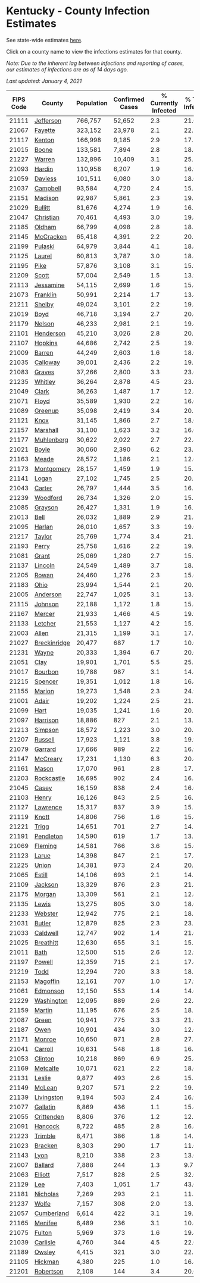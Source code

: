 # Kentucky - County Infection Estimates

See state-wide estimates [here](/infections/us-ky).

Click on a county name to view the infections estimates for that county.

*Note: Due to the inherent lag between infections and reporting of cases, our estimates of infections are as of 14 days ago.*

*Last updated: January 4, 2021*

|   FIPS Code |                       County |   Population |   Confirmed Cases |   % Currently Infected |   % Total Infected |
|-------------|------------------------------|--------------|-------------------|------------------------|--------------------|
|       21111 |       [Jefferson](jefferson) |      766,757 |            52,652 |                    2.3 |               21.6 |
|       21067 |           [Fayette](fayette) |      323,152 |            23,978 |                    2.1 |               22.7 |
|       21117 |             [Kenton](kenton) |      166,998 |             9,185 |                    2.9 |               17.2 |
|       21015 |               [Boone](boone) |      133,581 |             7,894 |                    2.8 |               18.3 |
|       21227 |             [Warren](warren) |      132,896 |            10,409 |                    3.1 |               25.2 |
|       21093 |             [Hardin](hardin) |      110,958 |             6,207 |                    1.9 |               16.9 |
|       21059 |           [Daviess](daviess) |      101,511 |             6,080 |                    3.0 |               18.6 |
|       21037 |         [Campbell](campbell) |       93,584 |             4,720 |                    2.4 |               15.5 |
|       21151 |           [Madison](madison) |       92,987 |             5,861 |                    2.3 |               19.5 |
|       21029 |           [Bullitt](bullitt) |       81,676 |             4,274 |                    1.9 |               16.1 |
|       21047 |       [Christian](christian) |       70,461 |             4,493 |                    3.0 |               19.4 |
|       21185 |             [Oldham](oldham) |       66,799 |             4,098 |                    2.8 |               18.2 |
|       21145 |       [McCracken](mccracken) |       65,418 |             4,391 |                    2.2 |               20.7 |
|       21199 |           [Pulaski](pulaski) |       64,979 |             3,844 |                    4.1 |               18.4 |
|       21125 |             [Laurel](laurel) |       60,813 |             3,787 |                    3.0 |               18.8 |
|       21195 |                 [Pike](pike) |       57,876 |             3,108 |                    3.1 |               15.9 |
|       21209 |               [Scott](scott) |       57,004 |             2,549 |                    1.5 |               13.9 |
|       21113 |       [Jessamine](jessamine) |       54,115 |             2,699 |                    1.6 |               15.4 |
|       21073 |         [Franklin](franklin) |       50,991 |             2,214 |                    1.7 |               13.4 |
|       21211 |             [Shelby](shelby) |       49,024 |             3,101 |                    2.2 |               19.8 |
|       21019 |                 [Boyd](boyd) |       46,718 |             3,194 |                    2.7 |               20.4 |
|       21179 |             [Nelson](nelson) |       46,233 |             2,981 |                    2.1 |               19.4 |
|       21101 |       [Henderson](henderson) |       45,210 |             3,026 |                    2.8 |               20.7 |
|       21107 |           [Hopkins](hopkins) |       44,686 |             2,742 |                    2.5 |               19.9 |
|       21009 |             [Barren](barren) |       44,249 |             2,603 |                    1.6 |               18.0 |
|       21035 |         [Calloway](calloway) |       39,001 |             2,436 |                    2.2 |               19.2 |
|       21083 |             [Graves](graves) |       37,266 |             2,800 |                    3.3 |               23.6 |
|       21235 |           [Whitley](whitley) |       36,264 |             2,878 |                    4.5 |               23.6 |
|       21049 |               [Clark](clark) |       36,263 |             1,487 |                    1.7 |               12.8 |
|       21071 |               [Floyd](floyd) |       35,589 |             1,930 |                    2.2 |               16.0 |
|       21089 |           [Greenup](greenup) |       35,098 |             2,419 |                    3.4 |               20.5 |
|       21121 |                 [Knox](knox) |       31,145 |             1,866 |                    2.7 |               18.0 |
|       21157 |         [Marshall](marshall) |       31,100 |             1,623 |                    3.2 |               16.0 |
|       21177 |     [Muhlenberg](muhlenberg) |       30,622 |             2,022 |                    2.7 |               22.8 |
|       21021 |               [Boyle](boyle) |       30,060 |             2,390 |                    6.2 |               23.1 |
|       21163 |               [Meade](meade) |       28,572 |             1,186 |                    2.1 |               12.6 |
|       21173 |     [Montgomery](montgomery) |       28,157 |             1,459 |                    1.9 |               15.5 |
|       21141 |               [Logan](logan) |       27,102 |             1,745 |                    2.5 |               20.1 |
|       21043 |             [Carter](carter) |       26,797 |             1,444 |                    3.5 |               16.2 |
|       21239 |         [Woodford](woodford) |       26,734 |             1,326 |                    2.0 |               15.1 |
|       21085 |           [Grayson](grayson) |       26,427 |             1,331 |                    1.9 |               16.1 |
|       21013 |                 [Bell](bell) |       26,032 |             1,889 |                    2.9 |               21.8 |
|       21095 |             [Harlan](harlan) |       26,010 |             1,657 |                    3.3 |               19.0 |
|       21217 |             [Taylor](taylor) |       25,769 |             1,774 |                    3.4 |               21.2 |
|       21193 |               [Perry](perry) |       25,758 |             1,616 |                    2.2 |               19.2 |
|       21081 |               [Grant](grant) |       25,069 |             1,280 |                    2.7 |               15.9 |
|       21137 |           [Lincoln](lincoln) |       24,549 |             1,489 |                    3.7 |               18.7 |
|       21205 |               [Rowan](rowan) |       24,460 |             1,276 |                    2.3 |               15.6 |
|       21183 |                 [Ohio](ohio) |       23,994 |             1,544 |                    2.1 |               20.3 |
|       21005 |         [Anderson](anderson) |       22,747 |             1,025 |                    3.1 |               13.6 |
|       21115 |           [Johnson](johnson) |       22,188 |             1,172 |                    1.8 |               15.8 |
|       21167 |             [Mercer](mercer) |       21,933 |             1,466 |                    4.5 |               19.9 |
|       21133 |           [Letcher](letcher) |       21,553 |             1,127 |                    4.2 |               15.3 |
|       21003 |               [Allen](allen) |       21,315 |             1,199 |                    3.1 |               17.3 |
|       21027 | [Breckinridge](breckinridge) |       20,477 |               687 |                    1.7 |               10.0 |
|       21231 |               [Wayne](wayne) |       20,333 |             1,394 |                    6.7 |               20.6 |
|       21051 |                 [Clay](clay) |       19,901 |             1,701 |                    5.5 |               25.5 |
|       21017 |           [Bourbon](bourbon) |       19,788 |               987 |                    3.1 |               14.8 |
|       21215 |           [Spencer](spencer) |       19,351 |             1,012 |                    1.8 |               16.4 |
|       21155 |             [Marion](marion) |       19,273 |             1,548 |                    2.3 |               24.9 |
|       21001 |               [Adair](adair) |       19,202 |             1,224 |                    2.5 |               21.3 |
|       21099 |                 [Hart](hart) |       19,035 |             1,241 |                    1.6 |               20.2 |
|       21097 |         [Harrison](harrison) |       18,886 |               827 |                    2.1 |               13.2 |
|       21213 |           [Simpson](simpson) |       18,572 |             1,223 |                    3.0 |               20.7 |
|       21207 |           [Russell](russell) |       17,923 |             1,121 |                    3.8 |               19.9 |
|       21079 |           [Garrard](garrard) |       17,666 |               989 |                    2.2 |               16.9 |
|       21147 |         [McCreary](mccreary) |       17,231 |             1,130 |                    6.3 |               20.4 |
|       21161 |               [Mason](mason) |       17,070 |               961 |                    2.8 |               17.1 |
|       21203 |     [Rockcastle](rockcastle) |       16,695 |               902 |                    2.4 |               16.3 |
|       21045 |               [Casey](casey) |       16,159 |               838 |                    2.4 |               16.6 |
|       21103 |               [Henry](henry) |       16,126 |               843 |                    2.5 |               16.2 |
|       21127 |         [Lawrence](lawrence) |       15,317 |               837 |                    3.9 |               15.7 |
|       21119 |               [Knott](knott) |       14,806 |               756 |                    1.6 |               15.4 |
|       21221 |               [Trigg](trigg) |       14,651 |               701 |                    2.7 |               14.5 |
|       21191 |       [Pendleton](pendleton) |       14,590 |               619 |                    1.7 |               13.2 |
|       21069 |           [Fleming](fleming) |       14,581 |               766 |                    3.6 |               15.6 |
|       21123 |               [Larue](larue) |       14,398 |               847 |                    2.1 |               17.8 |
|       21225 |               [Union](union) |       14,381 |               973 |                    2.4 |               20.7 |
|       21065 |             [Estill](estill) |       14,106 |               693 |                    2.1 |               14.7 |
|       21109 |           [Jackson](jackson) |       13,329 |               876 |                    2.3 |               21.8 |
|       21175 |             [Morgan](morgan) |       13,309 |               561 |                    2.1 |               12.4 |
|       21135 |               [Lewis](lewis) |       13,275 |               805 |                    3.0 |               18.6 |
|       21233 |           [Webster](webster) |       12,942 |               775 |                    2.1 |               18.3 |
|       21031 |             [Butler](butler) |       12,879 |               825 |                    2.3 |               23.5 |
|       21033 |         [Caldwell](caldwell) |       12,747 |               902 |                    1.4 |               21.6 |
|       21025 |       [Breathitt](breathitt) |       12,630 |               655 |                    3.1 |               15.2 |
|       21011 |                 [Bath](bath) |       12,500 |               515 |                    2.6 |               12.9 |
|       21197 |             [Powell](powell) |       12,359 |               715 |                    2.1 |               17.4 |
|       21219 |                 [Todd](todd) |       12,294 |               720 |                    3.3 |               18.1 |
|       21153 |         [Magoffin](magoffin) |       12,161 |               707 |                    1.0 |               17.9 |
|       21061 |         [Edmonson](edmonson) |       12,150 |               553 |                    1.4 |               14.6 |
|       21229 |     [Washington](washington) |       12,095 |               889 |                    2.6 |               22.8 |
|       21159 |             [Martin](martin) |       11,195 |               676 |                    2.5 |               18.5 |
|       21087 |               [Green](green) |       10,941 |               775 |                    3.3 |               21.9 |
|       21187 |                 [Owen](owen) |       10,901 |               434 |                    3.0 |               12.6 |
|       21171 |             [Monroe](monroe) |       10,650 |               971 |                    2.8 |               27.7 |
|       21041 |           [Carroll](carroll) |       10,631 |               548 |                    1.8 |               16.2 |
|       21053 |           [Clinton](clinton) |       10,218 |               869 |                    6.9 |               25.8 |
|       21169 |         [Metcalfe](metcalfe) |       10,071 |               621 |                    2.2 |               18.6 |
|       21131 |             [Leslie](leslie) |        9,877 |               493 |                    2.6 |               15.1 |
|       21149 |             [McLean](mclean) |        9,207 |               571 |                    2.2 |               19.1 |
|       21139 |     [Livingston](livingston) |        9,194 |               503 |                    2.4 |               16.9 |
|       21077 |         [Gallatin](gallatin) |        8,869 |               436 |                    1.1 |               15.4 |
|       21055 |     [Crittenden](crittenden) |        8,806 |               376 |                    1.2 |               12.5 |
|       21091 |           [Hancock](hancock) |        8,722 |               485 |                    2.8 |               16.4 |
|       21223 |           [Trimble](trimble) |        8,471 |               386 |                    1.8 |               14.2 |
|       21023 |           [Bracken](bracken) |        8,303 |               290 |                    1.7 |               11.0 |
|       21143 |                 [Lyon](lyon) |        8,210 |               338 |                    2.3 |               13.0 |
|       21007 |           [Ballard](ballard) |        7,888 |               244 |                    1.3 |                9.7 |
|       21063 |           [Elliott](elliott) |        7,517 |               828 |                    2.5 |               32.6 |
|       21129 |                   [Lee](lee) |        7,403 |             1,051 |                    1.7 |               43.0 |
|       21181 |         [Nicholas](nicholas) |        7,269 |               293 |                    2.1 |               11.3 |
|       21237 |               [Wolfe](wolfe) |        7,157 |               308 |                    2.0 |               13.1 |
|       21057 |     [Cumberland](cumberland) |        6,614 |               422 |                    3.1 |               19.5 |
|       21165 |           [Menifee](menifee) |        6,489 |               236 |                    3.1 |               10.8 |
|       21075 |             [Fulton](fulton) |        5,969 |               373 |                    1.6 |               19.4 |
|       21039 |         [Carlisle](carlisle) |        4,760 |               344 |                    4.5 |               22.0 |
|       21189 |             [Owsley](owsley) |        4,415 |               321 |                    3.0 |               22.2 |
|       21105 |           [Hickman](hickman) |        4,380 |               225 |                    1.0 |               16.8 |
|       21201 |       [Robertson](robertson) |        2,108 |               144 |                    3.4 |               20.6 |